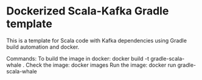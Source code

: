 # Dockerized Scala-Kafka Gradle template
This is a template for Scala code with Kafka dependencies using Gradle build automation and docker.

Commands:
To build the image in docker: docker build -t gradle-scala-whale .
Check the image: docker images
Run the image: docker run gradle-scala-whale 

